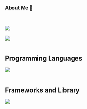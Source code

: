 ### About Me 👋

<br /><br />
![](https://github-profile-summary-cards.vercel.app/api/cards/profile-details?username=kaikojima05&theme=react)
<br /><br />
![](https://github-readme-stats.vercel.app/api/top-langs?username=kaikojima05&show_icons=true&locale=en&layout=compact)
<br /><br />
## Programming Languages

<img src="https://skillicons.dev/icons?i=html,css,js,typescript,php," /> <br /><br />

## Frameworks and Library

<img src="https://skillicons.dev/icons?i=react,next,,nodejs,laravel,wordpress" /> <br /><br />
